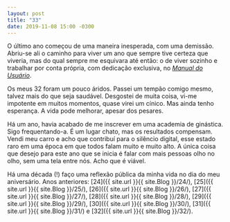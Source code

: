 ```yaml
---
layout: post
title: "33"
date: 2019-11-08 15:00 -0300
---
```

O último ano começou de uma maneira inesperada, com uma demissão. Abriu-se ali o caminho para viver um ano que sempre tive certeza que viveria, mas do qual sempre me esquivara até então: o de viver sozinho e trabalhar por conta própria, com dedicação exclusiva, no [_Manual do Usuário_](https://manualdousuario.net).

Os meus 32 foram um pouco áridos. Passei um tempão comigo mesmo, talvez mais do que seja saudável. Desgostei de muita coisa, vi-me impotente em muitos momentos, quase virei um cínico. Mas ainda tenho esperança. A vida pode melhorar, apesar dos pesares.

Há um ano, havia acabado de me inscrever em uma academia de ginástica. Sigo frequentando-a. É um lugar chato, mas os resultados compensam. Vendi meu carro e acho que contribuí para o silêncio digital, esse estado raro em uma época em que todos falam muito e muito alto. A única coisa que desejo para este ano que se inicia é falar com mais pessoas olho no olho, sem uma tela entre nós. Acho que é viável.

Há uma década (!) faço uma reflexão pública da minha vida no dia do meu aniversário. Anos anteriores: [24]({{ site.url }}{{ site.Blog }}/24/), [25]({{ site.url }}{{ site.Blog }}/25/), [26]({{ site.url }}{{ site.Blog }}/26/), [27]({{ site.url }}{{ site.Blog }}/27/), [28]({{ site.url }}{{ site.Blog }}/28/), [29]({{ site.url }}{{ site.Blog }}/29/), [30]({{ site.url }}{{ site.Blog }}/30/), [31]({{ site.url }}{{ site.Blog }}/31/) e [32]({{ site.url }}{{ site.Blog }}/32/).